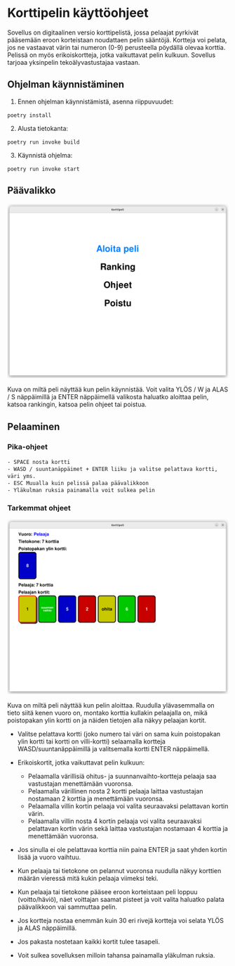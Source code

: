 # Korttipelin käyttöohjeet

Sovellus on digitaalinen versio korttipelistä, jossa pelaajat pyrkivät pääsemään eroon korteistaan noudattaen pelin sääntöjä. Kortteja voi pelata, jos ne vastaavat värin tai numeron (0-9) perusteella pöydällä olevaa korttia. Pelissä on myös erikoiskortteja, jotka vaikuttavat pelin kulkuun. Sovellus tarjoaa yksinpelin tekoälyvastustajaa vastaan.

## Ohjelman käynnistäminen

1. Ennen ohjelman käynnistämistä, asenna riippuvuudet:

```
poetry install
```

2. Alusta tietokanta:

```
poetry run invoke build
```

3. Käynnistä ohjelma:

```
poetry run invoke start
```

## Päävalikko

![](./kuvat/peli1.png)

Kuva on miltä peli näyttää kun pelin käynnistää. Voit valita YLÖS / W ja ALAS / S näppäimillä ja ENTER näppäimellä valikosta haluatko aloittaa pelin, katsoa rankingin, katsoa pelin ohjeet tai poistua. 

## Pelaaminen

### Pika-ohjeet
    - SPACE nosta kortti
    - WASD / suuntanäppäimet + ENTER liiku ja valitse pelattava kortti, väri yms.
    - ESC Muualla kuin pelissä palaa päävalikkoon
    - Yläkulman ruksia painamalla voit sulkea pelin 

### Tarkemmat ohjeet

![](./kuvat/peli2.png)

Kuva on miltä peli näyttää kun pelin aloittaa. Ruudulla ylävasemmalla on tieto siitä kenen vuoro on, montako korttia kullakin pelaajalla on, mikä poistopakan ylin kortti on ja näiden tietojen alla näkyy pelaajan kortit.

- Valitse pelattava kortti (joko numero tai väri on sama kuin poistopakan ylin kortti tai kortti on villi-kortti) selaamalla kortteja WASD/suuntanäppäimillä ja valitsemalla kortti ENTER näppäimellä.

- Erikoiskortit, jotka vaikuttavat pelin kulkuun:
    - Pelaamalla värillisiä ohitus- ja suunnanvaihto-kortteja pelaaja saa vastustajan menettämään vuoronsa. 
    - Pelaamalla värillinen nosta 2 kortti pelaaja laittaa vastustajan nostamaan 2 korttia ja menettämään vuoronsa.
    - Pelaamalla villin kortin pelaaja voi valita seuraavaksi pelattavan kortin värin.
    - Pelaamalla villin nosta 4 kortin pelaaja voi valita seuraavaksi pelattavan kortin värin sekä laittaa vastustajan nostamaan 4 korttia ja menettämään vuoronsa.

- Jos sinulla ei ole pelattavaa korttia niin paina ENTER ja saat yhden kortin lisää ja vuoro vaihtuu. 

- Kun pelaaja tai tietokone on pelannut vuoronsa ruudulla näkyy korttien määrän vieressä mitä kukin pelaaja viimeksi teki.

- Kun pelaaja tai tietokone pääsee eroon korteistaan peli loppuu (voitto/häviö), näet voittajan saamat pisteet ja voit valita haluatko palata päävalikkoon vai sammuttaa pelin.

- Jos kortteja nostaa enemmän kuin 30 eri rivejä kortteja voi selata YLÖS ja ALAS näppäimillä.

- Jos pakasta nostetaan kaikki kortit tulee tasapeli.

- Voit sulkea sovelluksen milloin tahansa painamalla yläkulman ruksia.
